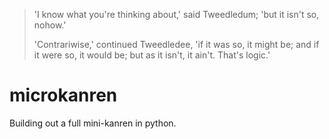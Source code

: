 
> 'I know what you're thinking about,' said Tweedledum; 'but it isn't so, nohow.'
>
> 'Contrariwise,' continued Tweedledee, 'if it was so, it might be; and if it were so, it would be; but as it isn't, it ain't. That's logic.'

# microkanren
Building out a full mini-kanren in python.
